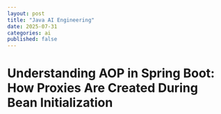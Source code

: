 ```yaml
---
layout: post
title: "Java AI Engineering"
date: 2025-07-31
categories: ai
published: false
---
```


# Understanding AOP in Spring Boot: How Proxies Are Created During Bean Initialization

